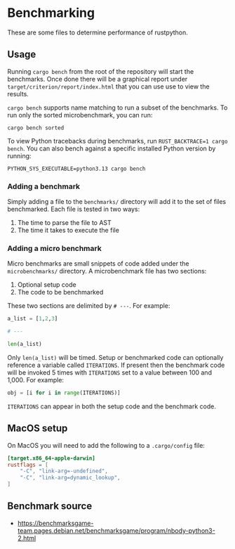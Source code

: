 # Benchmarking

These are some files to determine performance of rustpython.

## Usage

Running `cargo bench` from the root of the repository will start the benchmarks. Once done there will be a graphical
report under `target/criterion/report/index.html` that you can use use to view the results.

`cargo bench` supports name matching to run a subset of the benchmarks. To
run only the sorted microbenchmark, you can run:

```shell
cargo bench sorted
```

To view Python tracebacks during benchmarks, run `RUST_BACKTRACE=1 cargo bench`. You can also bench against a
specific installed Python version by running:

```shell
PYTHON_SYS_EXECUTABLE=python3.13 cargo bench
```

### Adding a benchmark

Simply adding a file to the `benchmarks/` directory will add it to the set of files benchmarked. Each file is tested
in two ways:

1. The time to parse the file to AST
2. The time it takes to execute the file

### Adding a micro benchmark

Micro benchmarks are small snippets of code added under the `microbenchmarks/` directory. A microbenchmark file has
two sections:

1. Optional setup code
2. The code to be benchmarked

These two sections are delimited by `# ---`. For example:

```python
a_list = [1,2,3]

# ---

len(a_list)
```

Only `len(a_list)` will be timed. Setup or benchmarked code can optionally reference a variable called `ITERATIONS`. If
present then the benchmark code will be invoked 5 times with `ITERATIONS` set to a value between 100 and 1,000. For
example:

```python
obj = [i for i in range(ITERATIONS)]
```

`ITERATIONS` can appear in both the setup code and the benchmark code.

## MacOS setup

On MacOS you will need to add the following to a `.cargo/config` file:

```toml
[target.x86_64-apple-darwin]
rustflags = [
    "-C", "link-arg=-undefined",
    "-C", "link-arg=dynamic_lookup",
]
```

## Benchmark source

- <https://benchmarksgame-team.pages.debian.net/benchmarksgame/program/nbody-python3-2.html>
